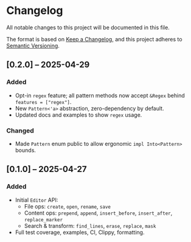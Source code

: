 # Changelog

All notable changes to this project will be documented in this file.

The format is based on [Keep a Changelog](https://keepachangelog.com/en/1.0.0/),
and this project adheres to [Semantic Versioning](https://semver.org/).

## [0.2.0] – 2025-04-29

### Added
- Opt-in `regex` feature; all pattern methods now accept `&Regex` behind `features = ["regex"]`.  
- New `Pattern<'a>` abstraction, zero-dependency by default.  
- Updated docs and examples to show `regex` usage.

### Changed
- Made `Pattern` enum public to allow ergonomic `impl Into<Pattern>` bounds.

## [0.1.0] – 2025-04-27

### Added
- Initial `Editor` API:  
  - File ops: `create`, `open`, `rename`, `save`  
  - Content ops: `prepend`, `append`, `insert_before`, `insert_after`, `replace_marker`  
  - Search & transform: `find_lines`, `erase`, `replace`, `mask`  
- Full test coverage, examples, CI, Clippy, formatting.